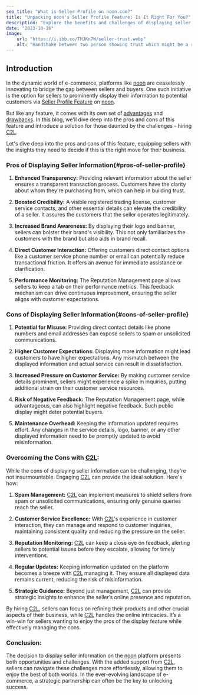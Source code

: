 ```yaml
---
seo_title: "What is Seller Profile on noon.com?"
title: "Unpacking noon's Seller Profile Feature: Is It Right For You?"
description: "Explore the benefits and challenges of displaying seller info on noon. Discover how agencies like C2L can manage these challenges for you."
date: "2023-10-16"
image:
    url: "https://i.ibb.co/THJKn7W/seller-trust.webp"
    alt: "Handshake between two person showing trust which might be a synonym of Noon's Seller Profile Feature"
---
```


## Introduction

In the dynamic world of e-commerce, platforms like [noon](//noon.com) are ceaselessly innovating to bridge the gap between sellers and buyers. One such initiative is the option for sellers to prominently display their information to potential customers via [Seller Profile Feature](https://help.noon.partners/hc/en-us/articles/4412763325207-Create-and-Manage-Your-Seller-Profile) on [noon](//noon.com).

But like any feature, it comes with its own set of [advantages](#pros-of-seller-profile) and [drawbacks](#cons-of-seller-profile). In this blog, we'll dive deep into the pros and cons of this feature and introduce a solution for those daunted by the challenges - hiring [C2L](//[C2L.asia).

Let's dive deep into the pros and cons of this feature, equipping sellers with the insights they need to decide if this is the right move for their business.

### Pros of Displaying Seller Information{#pros-of-seller-profile}

1. **Enhanced Transparency:** Providing relevant information about the seller ensures a transparent transaction process. Customers have the clarity about whom they're purchasing from, which can help in building trust.

2. **Boosted Credibility:** A visible registered trading license, customer service contacts, and other essential details can elevate the credibility of a seller. It assures the customers that the seller operates legitimately.

3. **Increased Brand Awareness:** By displaying their logo and banner, sellers can bolster their brand's visibility. This not only familiarizes the customers with the brand but also aids in brand recall.

4. **Direct Customer Interaction:** Offering customers direct contact options like a customer service phone number or email can potentially reduce transactional friction. It offers an avenue for immediate assistance or clarification.

5. **Performance Monitoring:** The Reputation Management page allows sellers to keep a tab on their performance metrics. This feedback mechanism can drive continuous improvement, ensuring the seller aligns with customer expectations.

### Cons of Displaying Seller Information{#cons-of-seller-profile}

1. **Potential for Misuse:** Providing direct contact details like phone numbers and email addresses can expose sellers to spam or unsolicited communications. 

2. **Higher Customer Expectations:** Displaying more information might lead customers to have higher expectations. Any mismatch between the displayed information and actual service can result in dissatisfaction.

3. **Increased Pressure on Customer Service:** By making customer service details prominent, sellers might experience a spike in inquiries, putting additional strain on their customer service resources.

4. **Risk of Negative Feedback:** The Reputation Management page, while advantageous, can also highlight negative feedback. Such public display might deter potential buyers.

5. **Maintenance Overhead:** Keeping the information updated requires effort. Any changes in the service details, logo, banner, or any other displayed information need to be promptly updated to avoid misinformation.

### Overcoming the Cons with [C2L](//c2l.asia):

While the cons of displaying seller information can be challenging, they're not insurmountable. Engaging [C2L](//c2l.asia) can provide the ideal solution. Here's how:

1. **Spam Management:** [C2L](//c2l.asia) can implement measures to shield sellers from spam or unsolicited communications, ensuring only genuine queries reach the seller.

2. **Customer Service Excellence:** With [C2L](//c2l.asia)'s experience in customer interaction, they can manage and respond to customer inquiries, maintaining consistent quality and reducing the pressure on the seller.

3. **Reputation Monitoring:** [C2L](//c2l.asia) can keep a close eye on feedback, alerting sellers to potential issues before they escalate, allowing for timely interventions.

4. **Regular Updates:** Keeping information updated on the platform becomes a breeze with [C2L](//c2l.asia) managing it. They ensure all displayed data remains current, reducing the risk of misinformation.

5. **Strategic Guidance:** Beyond just management, [C2L](//c2l.asia) can provide strategic insights to enhance the seller’s online presence and reputation.

By hiring [C2L](//c2l.asia), sellers can focus on refining their products and other crucial aspects of their business, while [C2L](//c2l.asia) handles the online intricacies. It’s a win-win for sellers wanting to enjoy the pros of the display feature while effectively managing the cons.

### Conclusion:

The decision to display seller information on the [noon](//noon.com) platform presents both opportunities and challenges. With the added support from [C2L](//c2l.asia), sellers can navigate these challenges more effortlessly, allowing them to enjoy the best of both worlds. In the ever-evolving landscape of e-commerce, a strategic partnership can often be the key to unlocking success.